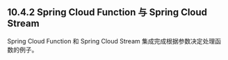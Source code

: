 ## 10.4.2 Spring Cloud Function 与 Spring Cloud Stream

Spring Cloud Function 和 Spring Cloud Stream 集成完成根据参数决定处理函数的例子。